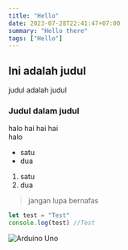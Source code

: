 ```yaml
---
title: "Hello"
date: 2023-07-28T22:41:47+07:00
summary: "Hello there"
tags: ["Hello"]
---
```


## Ini adalah judul
judul adalah judul

### Judul dalam judul
halo hai hai hai
\
halo

- satu
- dua

1. satu
1. dua

> jangan lupa bernafas

```js
let test = "Test"
console.log(test) //Test
```

![Arduino Uno](/arnn5115//img/arduino-logo-1.png)